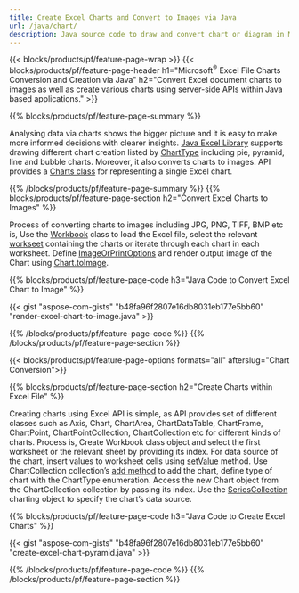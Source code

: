 ```yaml
---
title: Create Excel Charts and Convert to Images via Java
url: /java/chart/
description: Java source code to draw and convert chart or diagram in Microsoft Excel using Java Library. 
---
```


{{< blocks/products/pf/feature-page-wrap >}}
{{< blocks/products/pf/feature-page-header h1="Microsoft<sup>&reg;</sup> Excel File Charts Conversion and Creation via Java" h2="Convert Excel document charts to images as well as create various charts using server-side APIs within Java based applications." >}}


{{% blocks/products/pf/feature-page-summary %}}

Analysing data via charts shows the bigger picture and it is easy to make more informed decisions with clearer insights. [Java Excel Library](/cells/net/) supports drawing different chart creation listed by [ChartType](https://apireference.aspose.com/cells/java/com.aspose.cells/ChartType) including pie, pyramid, line and bubble charts. Moreover, it also converts charts to images. API provides a [Charts class](https://apireference.aspose.com/cells/java/com.aspose.cells/Chart) for representing a single Excel chart.

{{% /blocks/products/pf/feature-page-summary  %}}
{{% blocks/products/pf/feature-page-section  h2="Convert Excel Charts to Images" %}}

Process of converting charts to images including JPG, PNG, TIFF, BMP etc is, Use the [Workbook](https://apireference.aspose.com/java/cells/com.aspose.cells/workbook) class to load the Excel file, select the relevant [workseet](https://apireference.aspose.com/cells/java/com.aspose.cells/worksheet) containing the charts or iterate through each chart in each worksheet. Define [ImageOrPrintOptions](https://apireference.aspose.com/cells/java/com.aspose.cells/ImageOrPrintOptions) and render output image of the Chart using [Chart.toImage](https://apireference.aspose.com/cells/java/com.aspose.cells/chart#toImage(java.io.OutputStream,%20com.aspose.cells.ImageOrPrintOptions)).


{{% blocks/products/pf/feature-page-code h3="Java Code to Convert Excel Chart to Image" %}}

{{< gist "aspose-com-gists" "b48fa96f2807e16db8031eb177e5bb60" "render-excel-chart-to-image.java" >}}

{{% /blocks/products/pf/feature-page-code  %}}
{{% /blocks/products/pf/feature-page-section %}}

{{< blocks/products/pf/feature-page-options formats="all" afterslug="Chart Conversion">}}


{{% blocks/products/pf/feature-page-section  h2="Create Charts within Excel File" %}}

Creating charts using Excel API is simple, as API provides set of different classes such as Axis, Chart, ChartArea, ChartDataTable, ChartFrame, ChartPoint, ChartPointCollection, ChartCollection etc for different kinds of charts. Process is, Create Workbook class object and select the first worksheet or the relevant sheet by providing its index. For data source of the chart, insert values to worksheet cells using [setValue](https://apireference.aspose.com/cells/java/com.aspose.cells/cell#Value) method. Use ChartCollection collection’s [add method](https://apireference.aspose.com/cells/java/com.aspose.cells/chartcollection#add(int,%20int,%20int,%20int,%20int)) to add the chart, define type of chart with the ChartType enumeration. Access the new Chart object from the ChartCollection collection by passing its index. Use the [SeriesCollection](https://apireference.aspose.com/cells/java/com.aspose.cells/SeriesCollection) charting object to specify the chart’s data source.

{{% blocks/products/pf/feature-page-code h3="Java Code to Create Excel Charts" %}}

{{< gist "aspose-com-gists" "b48fa96f2807e16db8031eb177e5bb60" "create-excel-chart-pyramid.java" >}}

{{% /blocks/products/pf/feature-page-code  %}}
{{% /blocks/products/pf/feature-page-section %}}